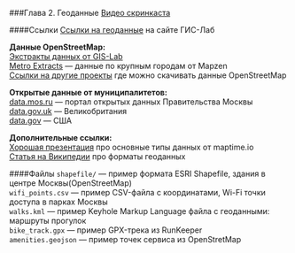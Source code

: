 ###Глава 2. Геоданные
[Видео скринкаста](http://vimeo.com/)  

####Ссылки
[Ссылки на геоданные](http://gis-lab.info/qa/data.html) на сайте ГИС-Лаб  

**Данные OpenStreetMap:**  
[Экстракты данных от GIS-Lab](http://beryllium.gis-lab.info/project/osmshp/)  
[Metro Extracts](http://mapzen.com/metro-extracts) — данные по крупным городам от Mapzen  
[Ссылки на другие проекты](http://wiki.openstreetmap.org/wiki/Planet.osm#Country_and_area_extracts) где можно скачивать данные OpenStreetMap 


**Открытые данные от муниципалитетов:**  
[data.mos.ru](http://data.mos.ru) — портал открытых данных Правительства Москвы  
[data.gov.uk](http://data.gov.uk) — Великобритания  
[data.gov](http://data.gov) — США  

**Дополнительные ссылки:**  
[Хорошая презентация](http://maptime.io/geodata/#0) про основные типы данных от maptime.io  
[Статья на Википедии](http://en.wikipedia.org/wiki/GIS_file_formats) про форматы геоданных  

####Файлы
`shapefile/` — пример формата ESRI Shapefile, здания в центре Москвы(OpenStreetMap)  
`wifi_points.csv` — пример CSV-файла с координатами, Wi-Fi точки доступа в парках Москвы  
`walks.kml` — пример Keyhole Markup Language файла с геоданными: маршруты прогулок  
`bike_track.gpx` — пример GPX-трека из RunKeeper  
`amenities.geojson` — пример точек сервиса из OpenStretMap
